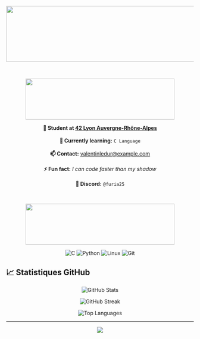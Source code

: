 <p align="center">
   <img src="https://github.com/user-attachments/assets/53721df9-590d-4283-8e59-8840d41b815e" style="width:1000px;height:150px"/>
</p>

&nbsp;
&nbsp;

<p align="center">
   <img src="https://github.com/user-attachments/assets/b0b1e8dc-fbb8-443f-840f-9b8d6ec674b1" style="width:400px;height:110px"/>
</p>
<p align="center">
  <strong>🔭 Student at <a href="https://42lyon.fr">42 Lyon Auvergne-Rhône-Alpes</a></strong><br><br>
  <strong>🌱 Currently learning:</strong> <code>C Language</code><br><br>
  <strong>📫 Contact:</strong> <a href="mailto:valentinledur@example.com">valentinledur@example.com</a><br><br>
  <strong>⚡ Fun fact:</strong> <em>I can code faster than my shadow</em><br><br>
  <strong>💬 Discord:</strong> <code>@furia25</code>
</p>

&nbsp;
&nbsp;
&nbsp;

<p align="center">
   <img src="https://github.com/user-attachments/assets/f9d451ff-9243-4eef-a2c3-8c3444007e8e" style="width:400px;height:110px"/>
</p>
<p align="center">
  <img src="https://img.shields.io/badge/C-%2300599C.svg?style=for-the-badge&logo=c&logoColor=white" alt="C" />
  <img src="https://img.shields.io/badge/Python-3670A0?style=for-the-badge&logo=python&logoColor=ffdd54" alt="Python" />
  <img src="https://img.shields.io/badge/Linux-FCC624?style=for-the-badge&logo=linux&logoColor=black" alt="Linux" />
  <img src="https://img.shields.io/badge/Git-F05032?style=for-the-badge&logo=git&logoColor=white" alt="Git" />
</p>

## 📈 Statistiques GitHub

<p align="center">
  <img src="https://github-readme-stats.vercel.app/api?username=Furia25&show_icons=true&theme=tokyonight&hide_border=true" alt="GitHub Stats" />
</p>

<p align="center">
  <img src="https://github-readme-streak-stats.herokuapp.com/?user=Furia25&theme=tokyonight&hide_border=true" alt="GitHub Streak" />
</p>

<p align="center">
  <img src="https://github-readme-stats.vercel.app/api/top-langs/?username=Furia25&layout=compact&theme=tokyonight&hide_border=true" alt="Top Languages" />
</p>

---

<p align="center">
   <img src="https://github.com/user-attachments/assets/0c33f268-ff44-46d8-bc70-72bde0ffdd72"/>
</p>



&nbsp;
&nbsp;
&nbsp;
&nbsp;
&nbsp;
&nbsp;
&nbsp;
&nbsp;
&nbsp;
&nbsp;
&nbsp;
&nbsp;



